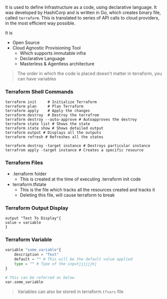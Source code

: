 It is used to define Infrastructure as a code, using declarative language. It was developed by HashiCorp and is written in Go, which creates binary file, called `terraform`. This is translated to series of API calls to cloud providers, in the most efficient way possible.

It is 
- Open Source
- Cloud Agnostic Provisioning Tool
	- Which supports immutable infra
	- Declarative Language
	- Masterless & Agentless architecture

> The order in which the code is placed doesn't matter in terraform, you can have variables 


### Terraform Shell Commands

```shell
terraform init     # Initialize Terraform
terraform plan     # Plan Terraform
terraform apply    # Apply the changes
terraform destroy  # Destroy the terrafrom 
terraform destroy --auto-approve # Autoapproves the destroy
terraform state list # Shows the state
terraform state show # Shows detailed output
terraform output # Displays all the outputs
terraform refresh # Refreshes all the states

terraform destroy -target instance # Destroys particular instance
terrafrom apply -target instance # Creates a specific resource
```

### Terraform Files

- .terraform folder
	- This is created at the time of executing .terraform init code
- terraform.tfstate
	- This is the file which tracks all the resources created and tracks it
	- Deleting this file, will cause terraform to break

### Terraform Output Display

```shell
output "Text To Display"{
value = variable
}
```

### Terraform Variable


```py
variable "some_variable"{
	description = "Text"
	default = "" # This will be the default value applied
	type = "" # Type of the inputjjjjjjkj
}

# This can be referred as below
var.some_variable

```

> Variables can also be stored in terraform.`tfvars` file